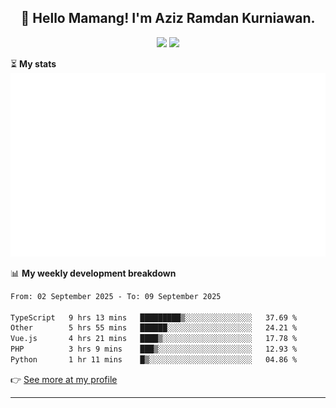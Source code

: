 <h2 align="center">👋 Hello Mamang! I'm Aziz Ramdan Kurniawan.</h2>  
<p align="center">
  <img src="https://komarev.com/ghpvc/?username=azizramdan">
  <img src="https://wakatime.com/badge/user/90056fa0-4c31-4eca-954e-2a3ac05896f9.svg">
</p>
    
⏳ **My stats**  
![](https://raw.githubusercontent.com/azizramdan/github-stats/master/generated/overview.svg#gh-dark-mode-only)

📊 **My weekly development breakdown**
<!--START_SECTION:waka-->

```txt
From: 02 September 2025 - To: 09 September 2025

TypeScript   9 hrs 13 mins   █████████▒░░░░░░░░░░░░░░░   37.69 %
Other        5 hrs 55 mins   ██████░░░░░░░░░░░░░░░░░░░   24.21 %
Vue.js       4 hrs 21 mins   ████▒░░░░░░░░░░░░░░░░░░░░   17.78 %
PHP          3 hrs 9 mins    ███▒░░░░░░░░░░░░░░░░░░░░░   12.93 %
Python       1 hr 11 mins    █▒░░░░░░░░░░░░░░░░░░░░░░░   04.86 %
```

<!--END_SECTION:waka-->
👉 [See more at my profile](https://wakatime.com/@azizramdan)
***

